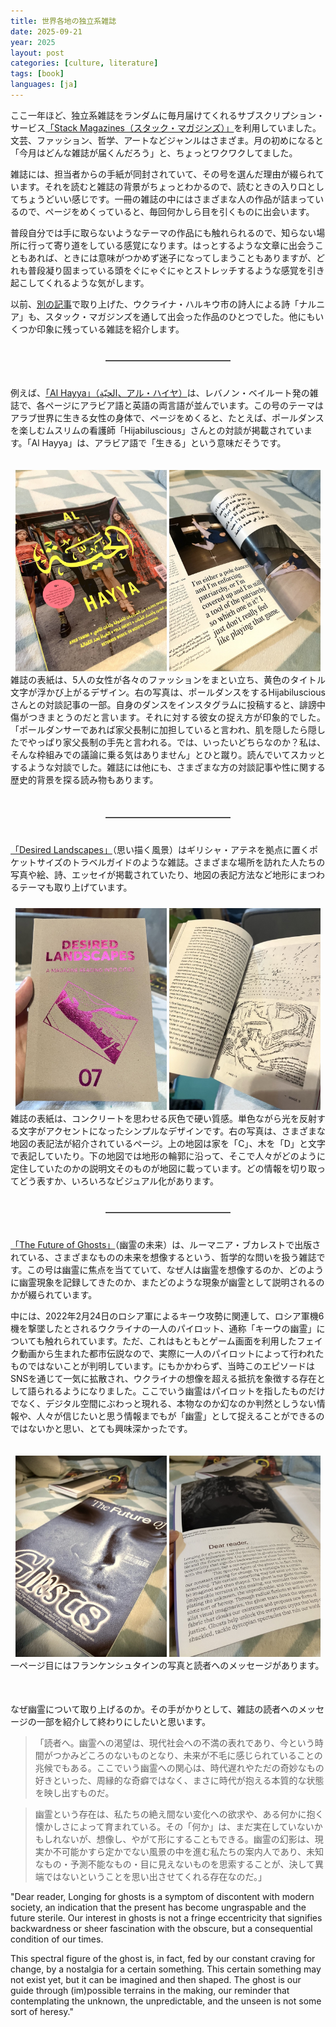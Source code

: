 ```yaml
---
title: 世界各地の独立系雑誌
date: 2025-09-21
year: 2025
layout: post
categories: [culture, literature]
tags: [book]
languages: [ja]
---
```



ここ一年ほど、独立系雑誌をランダムに毎月届けてくれるサブスクリプション・サービス[「Stack Magazines（スタック・マガジンズ）」](https://stackmagazines.com/shop/)を利用していました。文芸、ファッション、哲学、アートなどジャンルはさまざま。月の初めになると「今月はどんな雑誌が届くんだろう」と、ちょっとワクワクしてました。 

雑誌には、担当者からの手紙が同封されていて、その号を選んだ理由が綴られています。それを読むと雑誌の背景がちょっとわかるので、読むときの入り口としてちょうどいい感じです。一冊の雑誌の中にはさまざまな人の作品が詰まっているので、ページをめくっていると、毎回何かしら目を引くものに出会います。

普段自分では手に取らないようなテーマの作品にも触れられるので、知らない場所に行って寄り道をしている感覚になります。はっとするような文章に出会うこともあれば、ときには意味がつかめず迷子になってしまうこともありますが、どれも普段凝り固まっている頭をぐにゃぐにゃとストレッチするような感覚を引き起こしてくれるような気がします。

以前、[別の記事](/ukraine/literature/2025/09/15/narnia)で取り上げた、ウクライナ・ハルキウ市の詩人による詩「ナルニア」も、スタック・マガジンズを通して出会った作品のひとつでした。他にもいくつか印象に残っている雑誌を紹介します。



<!-- add some line break, horizontal line, and another break -->
<div style="margin-top: 40px;"></div>
<hr style="width: 200px; margin: 10px auto; border: 0; border-top: 1px solid grey;">
<div style="margin-top: 40px;"></div>


例えば、[「Al Hayya」（الحيّة、アル・ハイヤ）](https://stackmagazines.com/magazine/al-hayya-2/)は、レバノン・ベイルート発の雑誌で、各ページにアラビア語と英語の両言語が並んでいます。この号のテーマはアラブ世界に生きる女性の身体で、ページをめくると、たとえば、ポールダンスを楽しむムスリムの看護師「Hijabiluscious」さんとの対談が掲載されています。「Al Hayya」は、アラビア語で「生きる」という意味だそうです。

<div style="display: flex; gap: 10px; justify-content: center; margin-bottom: 20px;">
</div>

<div style="text-align: center;">
  <img src="/images/women1.jpg" alt="アル・ハイヤの雑誌の表紙には、アラブ世界に住む5人の女性がそれぞれ異なるファッションをまとって立っています。中央の女性は青いミニスカートのドレスにハイヒールを履き、腰に手を当てています。雑誌のタイトルは黄色で大きく、アラビア語と英語で表記されています。左側には18歳以上向けの内容であることが示されています。" style="max-width: 48%; height: auto;" />
  <img src="/images/women2.jpg" alt="雑誌をめくると、対談の一部があり、左ページにはヒジャブ姿でポールダンスをする女性の写真と彼女の英語の発言が掲載されています。右ページには同じ内容がアラビア語で書かれています。" style="max-width: 48%; height: auto;" />
  <figcaption style="text-align: justify;">雑誌の表紙は、5人の女性が各々のファッションをまとい立ち、黄色のタイトル文字が浮かび上がるデザイン。右の写真は、ポールダンスをするHijabilusciousさんとの対談記事の一部。自身のダンスをインスタグラムに投稿すると、誹謗中傷がつきまとうのだと言います。それに対する彼女の捉え方が印象的でした。「ポールダンサーであれば家父長制に加担していると言われ、肌を隠したら隠したでやっぱり家父長制の手先と言われる。では、いったいどちらなのか？私は、そんな枠組みでの議論に乗る気はありません」とひと蹴り。読んでいてスカッとするような対談でした。雑誌には他にも、さまざまな方の対談記事や性に関する歴史的背景を探る読み物もあります。</figcaption>
</div>

<div style="display: flex; gap: 10px; justify-content: center; margin-bottom: 50px;">
</div>



<!-- add some line break, horizontal line, and another break -->
<div style="margin-top: 40px;"></div>
<hr style="width: 200px; margin: 10px auto; border: 0; border-top: 1px solid grey;">
<div style="margin-top: 40px;"></div>


[「Desired Landscapes」](https://stackmagazines.com/magazine/desired-landscapes-7/)（思い描く風景）はギリシャ・アテネを拠点に置くポケットサイズのトラベルガイドのような雑誌。さまざまな場所を訪れた人たちの写真や絵、詩、エッセイが掲載されていたり、地図の表記方法など地形にまつわるテーマも取り上げています。

<div style="display: flex; gap: 10px; justify-content: center; margin-bottom: 10px;">
</div>
<div style="text-align: center;">
  <img src="/images/landscapes1.jpg" alt="雑誌の表紙は、コンクリートを思わせる灰色で硬い質感。単色ながら光を反射する文字がアクセントになったシンプルなデザインです。" style="max-width: 48%; height: auto;" />
  <img src="/images/landscapes2.jpg" alt="さまざまな地図の表記法が紹介されているページ。上の地図は家を「C」、木を「D」と文字で表記していたり。下の地図では地形の輪郭に沿って、そこで人々がどのように定住していたのかの説明文そのものが地図に載っています。どの情報を切り取ってどう表すか、いろいろなビジュアル化があります。" style="max-width: 48%; height: auto;" />
  <figcaption style="text-align: justify;">雑誌の表紙は、コンクリートを思わせる灰色で硬い質感。単色ながら光を反射する文字がアクセントになったシンプルなデザインです。右の写真は、さまざまな地図の表記法が紹介されているページ。上の地図は家を「C」、木を「D」と文字で表記していたり。下の地図では地形の輪郭に沿って、そこで人々がどのように定住していたのかの説明文そのものが地図に載っています。どの情報を切り取ってどう表すか、いろいろなビジュアル化があります。　</figcaption>
</div>
<div style="display: flex; gap: 10px; justify-content: center; margin-bottom: 20px;">
</div>




<!-- add some line break, horizontal line, and another break -->
<div style="margin-top: 40px;"></div>
<hr style="width: 200px; margin: 10px auto; border: 0; border-top: 1px solid grey;">
<div style="margin-top: 40px;"></div>


[「The Future of Ghosts」](https://kajetjournal.com/thefutureof/product/the-future-of-ghosts/)（幽霊の未来）は、ルーマニア・ブカレストで出版されている、さまざまなものの未来を想像するという、哲学的な問いを扱う雑誌です。この号は幽霊に焦点を当てていて、なぜ人は幽霊を想像するのか、どのように幽霊現象を記録してきたのか、またどのような現象が幽霊として説明されるのかが綴られています。

中には、2022年2月24日のロシア軍によるキーウ攻勢に関連して、ロシア軍機6機を撃墜したとされるウクライナの一人のパイロット、通称「キーウの幽霊」についても触れられています。ただ、これはもともとゲーム画面を利用したフェイク動画から生まれた都市伝説なので、実際に一人のパイロットによって行われたものではないことが判明しています。にもかかわらず、当時このエピソードはSNSを通じて一気に拡散され、ウクライナの想像を超える抵抗を象徴する存在として語られるようになりました。ここでいう幽霊はパイロットを指したものだけでなく、デジタル空間にぶわっと現れる、本物なのか幻なのか判然としうない情報や、人々が信じたいと思う情報までもが「幽霊」として捉えることができるのではないかと思い、とても興味深かったです。


<div style="display: flex; gap: 10px; justify-content: center; margin-bottom: 20px;">
</div>

<div style="text-align: center;">
  <img src="/images/ghosts1.jpg" alt="表紙には灰色の人間の顔が大きくアップで映し出されており、タイトル文字の背景には、亡霊のようにぼんやりと滲む白い光のエフェクトがかかっています。" style="max-width: 48%; height: auto;" />
  <img src="/images/ghosts2.jpg" alt="読者に向けられた一ページ目。フランケンシュタインの写真とメッセージが掲載されている。" style="max-width: 48%; height: auto;" />
  <figcaption style="text-align: justify;">一ページ目にはフランケンシュタインの写真と読者へのメッセージがあります。</figcaption>
</div>

<div style="display: flex; gap: 10px; justify-content: center; margin-bottom: 50px;">
</div>

なぜ幽霊について取り上げるのか。その手がかりとして、雑誌の読者へのメッセージの一部を紹介して終わりにしたいと思います。  
>「読者へ。幽霊への渇望は、現代社会への不満の表れであり、今という時間がつかみどころのないものとなり、未来が不毛に感じられていることの兆候でもある。ここでいう幽霊への関心は、時代遅れやただの奇妙なもの好きといった、周縁的な奇癖ではなく、まさに時代が抱える本質的な状態を映し出すものだ。

> 幽霊という存在は、私たちの絶え間ない変化への欲求や、ある何かに抱く懐かしさによって育まれている。その「何か」は、まだ実在していないかもしれないが、想像し、やがて形にすることもできる。幽霊の幻影は、現実か不可能かすら定かでない風景の中を進む私たちの案内人であり、未知なもの・予測不能なもの・目に見えないものを思索することが、決して異端ではないということを思い出させてくれる存在なのだ。」


"Dear reader, Longing for ghosts is a symptom of discontent with modern society, an indication that the present has become ungraspable and the future sterile. Our interest in ghosts is not a fringe eccentricity that signifies backwardness or sheer fascination with the obscure, but a consequential condition of our times. 

This spectral figure of the ghost is, in fact, fed by our constant craving for change, by a nostalgia for a certain something. This certain something may not exist yet, but it can be imagined and then shaped. The ghost is our guide through (im)possible terrains in the making, our reminder that contemplating the unknown, the unpredictable, and the unseen is not some sort of heresy."

